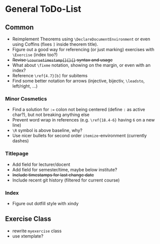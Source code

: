 # General ToDo-List

## Common

- Reimplement Theorems using `\DeclareDocumentEnvironment` or even using Coffins (fixes `]` inside theorem title).
- Figure out a good way for referencing (or just marking) exercises with `\Exercise` (index too?)
- <del>Revise `\coursetimestamp{}{}{}` syntax and usage</del>
- What about `\fixme` notation, showing on the margin, or even with an index?
- Reference `\ref{4.7}[b]` for subitems
- Find some better notation for arrows (injective, bijectiv, `\leadsto`, left/right, …)

### Minor Cosmetics

- Find a solution for `:=` colon not being centered (define `:` as active char?), but not breaking anything else
- Prevent word wrap in references (e.g. `\ref{18.4-6}` having `6` on a new line)
- `\R` symbol is above baseline, why?
- Use nicer bullets for second order `itemize`-environment (currently dashes)

### Titlepage

- Add field for lecturer/docent
- Add field for semester/time, maybe below institute?
- <del>Include timestamps for last change date</del>
- Include recent git history (filtered for current course)

### Index

- Figure out dotfill style with xindy

## Exercise Class

- rewrite `myexercise` class
- use xtemplate?
